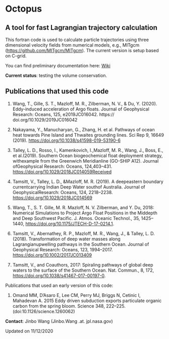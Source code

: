 Octopus
=========

A tool for fast Lagrangian trajectory calculation
-----------------------------------------------

This fortran code is used to calculate particle trajectories using three dimensional velocity fields from numerical models, e.g., MITgcm (https://github.com/MITgcm/MITgcm). The current version is setup based on C-grid.

You can find preliminary documentation here: [Wiki](https://github.com/jinbow/Octopus/wiki)

**Current status**: testing the volume conservation.

Publications that used this code
---------------------

1. Wang, T., Gille, S. T., Mazloff, M. R., Zilberman, N. V., & Du, Y. (2020). Eddy-induced acceleration of Argo floats. Journal of Geophysical Research: Oceans, 125, e2019JC016042. https:// doi.org/10.1029/2019JC016042

1. Nakayama, Y., Manucharyan, G., Zhang, H. et al. Pathways of ocean heat towards Pine Island and Thwaites grounding lines. Sci Rep 9, 16649 (2019). https://doi.org/10.1038/s41598-019-53190-6

1. Talley, L. D., Rosso, I., Kamenkovich, I.,Mazloff, M. R., Wang, J., Boss, E., et al.(2019). Southern Ocean biogeochemical float deployment strategy, withexample from the Greenwich Meridianline (GO-SHIP A12). Journal ofGeophysical Research: Oceans, 124,403–431. https://doi.org/10.1029/2018JC014059Received

1. Tamsitt, V., Talley, L. D., &Mazloff, M. R. (2019). A deepeastern boundary currentcarrying Indian Deep Water southof Australia. Journal of GeophysicalResearch: Oceans, 124, 2218–2238. https://doi.org/10.1029/2018JC014569

1. Wang, T., S. T. Gille, M. R. Mazloff, N. V. Zilberman, and Y. Du, 2018: Numerical Simulations to Project Argo Float Positions in the Middepth and Deep Southwest Pacific. J. Atmos. Oceanic Technol., 35, 1425–1440, https://doi.org/10.1175/JTECH-D-17-0214.1.

1. Tamsitt, V., Abernathey, R. P., Mazloff, M. R., Wang, J., & Talley, L. D. (2018). Transformation of deep water masses along Lagrangianupwelling pathways in the Southern Ocean. Journal of Geophysical Research: Oceans, 123, 1994–2017. https://doi.org/10.1002/2017JC013409

1. Tamsitt, V., and Coauthors, 2017: Spiraling pathways of global deep waters to the surface of the Southern Ocean. Nat. Commun., 8, 172, https://doi.org/10.1038/s41467-017-00197-0.


Publications that used an early version of this code:

1. Omand MM, D’Asaro E, Lee CM, Perry MJ, Briggs N, Cetinic I, Mahadevan A. 2015 Eddy driven subduction exports particulate organic carbon from the spring bloom. Science 348,
222–225. (doi:10.1126/science.1260062)

**Contact**: Jinbo Wang (Jinbo.Wang .at. jpl.nasa.gov)

Updated on 11/12/2020

